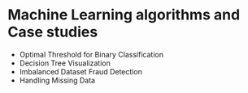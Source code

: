 # Machine Learning algorithms and Case studies

- Optimal Threshold for Binary Classification
- Decision Tree Visualization 
- Imbalanced Dataset Fraud Detection
- Handling Missing Data
